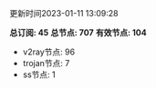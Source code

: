 更新时间2023-01-11 13:09:28

**总订阅: 45**
**总节点: 707**
**有效节点: 104**
- v2ray节点: 96
- trojan节点: 7
- ss节点: 1

